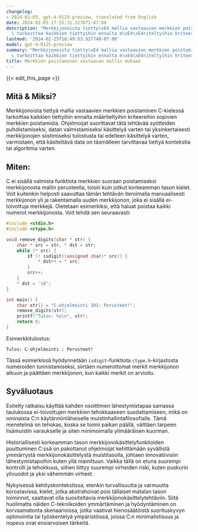 ```yaml
---
changelog:
- 2024-02-03, gpt-4-0125-preview, translated from English
date: 2024-02-03 17:55:31.327071-07:00
description: "Merkkijonoista tietty\xE4 mallia vastaavien merkkien poistaminen C-kieless\xE4\
  \ tarkoittaa kaikkien tiettyihin ennalta m\xE4\xE4riteltyihin kriteereihin sopivien\u2026"
lastmod: '2024-02-25T18:49:53.927748-07:00'
model: gpt-4-0125-preview
summary: "Merkkijonoista tietty\xE4 mallia vastaavien merkkien poistaminen C-kieless\xE4\
  \ tarkoittaa kaikkien tiettyihin ennalta m\xE4\xE4riteltyihin kriteereihin sopivien\u2026"
title: Merkkien poistaminen vastaavan mallin mukaan
---
```


{{< edit_this_page >}}

## Mitä & Miksi?

Merkkijonoista tiettyä mallia vastaavien merkkien poistaminen C-kielessä tarkoittaa kaikkien tiettyihin ennalta määriteltyihin kriteereihin sopivien merkkien poistamista. Ohjelmoijat suorittavat tätä tehtävää syötteiden puhdistamiseksi, datan valmistamiseksi käsittelyä varten tai yksinkertaisesti merkkijonojen siistimiseksi tulostusta tai edelleen käsittelyä varten, varmistaen, että käsiteltävä data on täsmälleen tarvittavaa tiettyä kontekstia tai algoritmia varten.

## Miten:

C ei sisällä valmista funktiota merkkien suoraan poistamiseksi merkkijonosta mallin perusteella, toisin kuin jotkut korkeamman tason kielet. Voit kuitenkin helposti saavuttaa tämän tehtävän iteroimalla manuaalisesti merkkijonon yli ja rakentamalla uuden merkkijonon, joka ei sisällä ei-toivottuja merkkejä. Oletetaan esimerkiksi, että haluat poistaa kaikki numerot merkkijonosta. Voit tehdä sen seuraavasti:

```c
#include <stdio.h>
#include <ctype.h>

void remove_digits(char * str) {
    char * src = str, * dst = str;
    while (* src) {
        if (! isdigit((unsigned char)* src)) {
            * dst++ = * src;
        }
        src++;
    }
    * dst = '\0';
}

int main() {
    char str[] = "C-ohjelmointi 101: Perusteet!";
    remove_digits(str);
    printf("Tulos: %s\n", str);
    return 0;
}
```

Esimerkkitulostus:
```
Tulos: C-ohjelmointi : Perusteet!
```

Tässä esimerkissä hyödynnetään `isdigit`-funktiota `ctype.h`-kirjastosta numeroiden tunnistamiseksi, siirtäen numerottomat merkit merkkijonon alkuun ja päättäen merkkijonon, kun kaikki merkit on arvioitu.

## Syväluotaus

Esitelty ratkaisu käyttää kahden osoittimen lähestymistapaa samassa taulukossa ei-toivottujen merkkien tehokkaaseen suodattamiseen, mikä on ominaista C:n käytännönläheiselle muistinhallintafilosofialle. Tämä menetelmä on tehokas, koska se toimii paikan päällä, välttäen tarpeen lisämuistin varaukselle ja siten minimoimalla ylimääräisen kuorman.

Historiallisesti korkeamman tason merkkijonokäsittelyfunktioiden puuttuminen C:ssä on pakottanut ohjelmoijat kehittämään syvällistä ymmärrystä merkkijonokäsittelystä muistitasolla, johtaen innovatiivisiin lähestymistapoihin kuten yllä mainittuun. Vaikka tällä on etuna suurempi kontrolli ja tehokkuus, siihen liittyy suurempi virheiden riski, kuten puskurin ylivuodot ja yksi vähemmän virheet.

Nykyisessä kehityskontekstissa, etenkin turvallisuutta ja varmuutta korostavissa, kielet, jotka abstrahoivat pois tällaiset matalan tason toiminnot, saattavat olla suositeltavia merkkijonokäsittelytehtäviin. Siitä huolimatta näiden C-tekniikoiden ymmärtäminen ja hyödyntäminen on korvaamatonta skenaarioissa, jotka vaativat hienosäätöistä suorituskyvyn optimointia tai työskentelyä ympäristöissä, joissa C:n minimalistisuus ja nopeus ovat ensiarvoisen tärkeitä.
